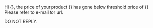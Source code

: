 Hi {}, the price of your product {} has gone below threshold price of {}
Please refer to e-mail for url.

DO NOT REPLY.